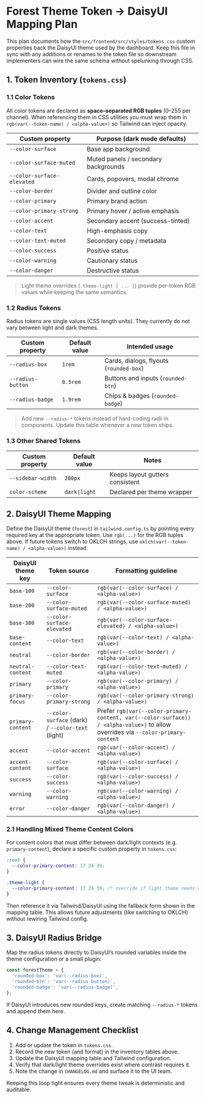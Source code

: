 # Forest Theme Token → DaisyUI Mapping Plan

This plan documents how the `src/frontend/src/styles/tokens.css` custom properties
back the DaisyUI theme used by the dashboard. Keep this file in sync with any
additions or renames to the token file so downstream implementers can wire the
same schema without spelunking through CSS.

## 1. Token Inventory (`tokens.css`)

### 1.1 Color Tokens

All color tokens are declared as **space–separated RGB tuples** (0–255 per
channel). When referencing them in CSS utilities you must wrap them in
`rgb(var(--token-name) / <alpha-value>)` so Tailwind can inject opacity.

| Custom property            | Purpose (dark mode defaults)         |
| -------------------------- | ------------------------------------ |
| `--color-surface`          | Base app background                  |
| `--color-surface-muted`    | Muted panels / secondary backgrounds |
| `--color-surface-elevated` | Cards, popovers, modal chrome        |
| `--color-border`           | Divider and outline color            |
| `--color-primary`          | Primary brand action                 |
| `--color-primary-strong`   | Primary hover / active emphasis      |
| `--color-accent`           | Secondary accent (success-tinted)    |
| `--color-text`             | High-emphasis copy                   |
| `--color-text-muted`       | Secondary copy / metadata            |
| `--color-success`          | Positive status                      |
| `--color-warning`          | Cautionary status                    |
| `--color-danger`           | Destructive status                   |

> Light theme overrides (`.theme-light { ... }`) provide per-token RGB values
> while keeping the same semantics.

### 1.2 Radius Tokens

Radius tokens are single values (CSS length units). They currently do not vary
between light and dark themes.

| Custom property   | Default value | Intended usage                          |
| ----------------- | ------------- | --------------------------------------- |
| `--radius-box`    | `1rem`        | Cards, dialogs, flyouts (`rounded-box`) |
| `--radius-button` | `0.5rem`      | Buttons and inputs (`rounded-btn`)      |
| `--radius-badge`  | `1.9rem`      | Chips & badges (`rounded-badge`)        |

> Add new `--radius-*` tokens instead of hard-coding radii in components.
> Update this table whenever a new token ships.

### 1.3 Other Shared Tokens

| Custom property   | Default value | Notes                           |
| ----------------- | ------------- | ------------------------------- |
| `--sidebar-width` | `280px`       | Keeps layout gutters consistent |
| `color-scheme`    | `dark\|light` | Declared per theme wrapper      |

## 2. DaisyUI Theme Mapping

Define the DaisyUI theme (`forest`) in `tailwind.config.ts` by pointing every
required key at the appropriate token. Use `rgb(...)` for the RGB tuples above.
If future tokens switch to OKLCH strings, use
`oklch(var(--token-name) / <alpha-value>)` instead.

| DaisyUI theme key | Token source                                      | Formatting guideline                                                                                                              |
| ----------------- | ------------------------------------------------- | --------------------------------------------------------------------------------------------------------------------------------- |
| `base-100`        | `--color-surface`                                 | `rgb(var(--color-surface) / <alpha-value>)`                                                                                       |
| `base-200`        | `--color-surface-muted`                           | `rgb(var(--color-surface-muted) / <alpha-value>)`                                                                                 |
| `base-300`        | `--color-surface-elevated`                        | `rgb(var(--color-surface-elevated) / <alpha-value>)`                                                                              |
| `base-content`    | `--color-text`                                    | `rgb(var(--color-text) / <alpha-value>)`                                                                                          |
| `neutral`         | `--color-border`                                  | `rgb(var(--color-border) / <alpha-value>)`                                                                                        |
| `neutral-content` | `--color-text-muted`                              | `rgb(var(--color-text-muted) / <alpha-value>)`                                                                                    |
| `primary`         | `--color-primary`                                 | `rgb(var(--color-primary) / <alpha-value>)`                                                                                       |
| `primary-focus`   | `--color-primary-strong`                          | `rgb(var(--color-primary-strong) / <alpha-value>)`                                                                                |
| `primary-content` | `--color-surface` (dark) / `--color-text` (light) | Prefer `rgb(var(--color-primary-content, var(--color-surface)) / <alpha-value>)` to allow overrides via `--color-primary-content` |
| `accent`          | `--color-accent`                                  | `rgb(var(--color-accent) / <alpha-value>)`                                                                                        |
| `accent-content`  | `--color-surface`                                 | `rgb(var(--color-surface) / <alpha-value>)`                                                                                       |
| `success`         | `--color-success`                                 | `rgb(var(--color-success) / <alpha-value>)`                                                                                       |
| `warning`         | `--color-warning`                                 | `rgb(var(--color-warning) / <alpha-value>)`                                                                                       |
| `error`           | `--color-danger`                                  | `rgb(var(--color-danger) / <alpha-value>)`                                                                                        |

### 2.1 Handling Mixed Theme Content Colors

For content colors that must differ between dark/light contexts (e.g.
`primary-content`), declare a specific custom property in `tokens.css`:

```css
:root {
  --color-primary-content: 17 24 39;
}

.theme-light {
  --color-primary-content: 17 24 39; /* override if light theme needs different value */
}
```

Then reference it via Tailwind/DaisyUI using the fallback form shown in the
mapping table. This allows future adjustments (like switching to OKLCH) without
rewiring Tailwind config.

## 3. DaisyUI Radius Bridge

Map the radius tokens directly to DaisyUI’s rounded variables inside the theme
configuration or a small plugin:

```ts
const forestTheme = {
  'rounded-box': 'var(--radius-box)',
  'rounded-btn': 'var(--radius-button)',
  'rounded-badge': 'var(--radius-badge)',
};
```

If DaisyUI introduces new rounded keys, create matching `--radius-*` tokens and
append them here.

## 4. Change Management Checklist

1. Add or update the token in `tokens.css`.
2. Record the new token (and format) in the inventory tables above.
3. Update the DaisyUI mapping table and Tailwind configuration.
4. Verify that dark/light theme overrides exist where contrast requires it.
5. Note the change in `CHANGELOG.md` and surface it to the UI team.

Keeping this loop tight ensures every theme tweak is deterministic and auditable.
